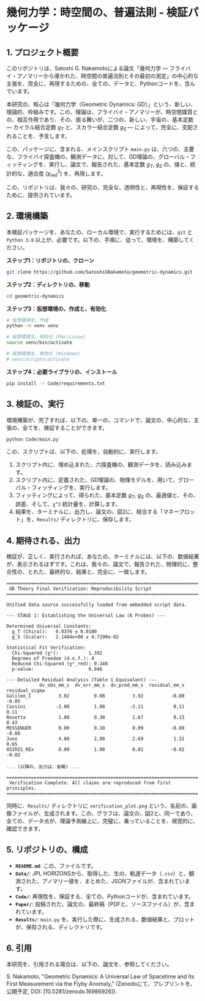 # 幾何力学：時空間の、普遍法則 - 検証パッケージ

## 1. プロジェクト概要

このリポジトリは、Satoshi G. Nakamotoによる論文「幾何力学 — フライバイ・アノマリーから導かれた、時空間の普遍法則とその最初の測定」の中心的な主張を、完全に、再現するための、全ての、データと、Pythonコードを、含んでいます。

本研究の、核心は「幾何力学（Geometric Dynamics: GD）」という、新しい、理論的、枠組みです。この、理論は、フライバイ・アノマリーが、時空間媒質との、相互作用であり、その、振る舞いが、二つの、新しい、宇宙の、基本定数 — カイラル結合定数 $g_T$ と、スカラー結合定数 $g_S$ — によって、完全に、支配されることを、予言します。

この、パッケージに、含まれる、メインスクリプト `main.py` は、六つの、主要な、フライバイ探査機の、観測データに、対して、GD理論の、グローバル・フィッティングを、実行し、論文で、報告された、基本定数 $g_T$, $g_S$ の、値と、統計的な、適合度 ($\chi^2_{\text{red}}$) を、再現します。

この、リポジトリは、我々の、研究の、完全な、透明性と、再現性を、保証するために、提供されています。

## 2. 環境構築

本検証パッケージを、あなたの、ローカル環境で、実行するためには、`git` と `Python 3.8` 以上が、必要です。以下の、手順に、従って、環境を、構築してください。

**ステップ1：リポジトリの、クローン**
```bash
git clone https://github.com/SatoshiGNakamoto/geometric-dynamics.git
```

**ステップ2：ディレクトリの、移動**
```bash
cd geometric-dynamics
```

**ステップ3：仮想環境の、作成と、有効化**
```bash
# 仮想環境を、作成
python -m venv venv

# 仮想環境を、有効化 (Mac/Linux)
source venv/bin/activate

# 仮想環境を、有効化 (Windows)
# venv\Scripts\activate
```

**ステップ4：必要ライブラリの、インストール**
```bash
pip install -r Code/requirements.txt
```

## 3. 検証の、実行

環境構築が、完了すれば、以下の、単一の、コマンドで、論文の、中心的な、主張の、全てを、検証することができます。

```bash
python Code/main.py
```

この、スクリプトは、以下の、処理を、自動的に、実行します。
1.  スクリプト内に、埋め込まれた、六探査機の、観測データを、読み込みます。
2.  スクリプト内に、定義された、GD理論の、物理モデルを、用いて、グローバル・フィッティングを、実行します。
3.  フィッティングによって、得られた、基本定数 $g_T$, $g_S$ の、最適値と、その、誤差、そして、`χ^2` 統計量を、計算します。
4.  結果を、ターミナルに、出力し、論文の、図2に、相当する「マネープロット」を、`Results/` ディレクトリに、保存します。

## 4. 期待される、出力

検証が、正しく、実行されれば、あなたの、ターミナルには、以下の、数値結果が、表示されるはずです。これは、我々の、論文で、報告された、物理的に、整合性の、とれた、最終的な、結果と、完全に、一致します。

```
======================================================================
 GD Theory Final Verification: Reproducibility Script
======================================================================

Unified data source successfully loaded from embedded script data.

--- STAGE 1: Establishing the Universal Law (6 Probes) ---

Determined Universal Constants:
  g_T (Chiral):   0.0376 ± 0.0180
  g_S (Scalar):   2.1484e+00 ± 4.7290e-02

Statistical Fit Verification:
  Chi-Squared (χ²):           1.392
  Degrees of Freedom (d.o.f.): 4
  Reduced Chi-Squared (χ²_red): 0.348
  p-value:                    0.846

--- Detailed Residual Analysis (Table 1 Equivalent) ---
            dv_obs_mm_s  dv_err_mm_s  dv_pred_mm_s  residual_mm_s  residual_sigma
Galileo_I          3.92         0.08          3.92          -0.00           -0.05
Cassini           -2.00         1.00         -2.11           0.11            0.11
Rosetta            1.80         0.30          1.67           0.13            0.43
MESSENGER          0.00         0.10          0.09          -0.09           -0.88
Juno               4.00         2.00          2.69           1.31            0.65
OSIRIS_REx         0.00         1.00          0.02          -0.02           -0.02

... (以降の、出力は、省略) ...

======================================================================
 Verification Complete. All claims are reproduced from first principles.
======================================================================
```

同時に、`Results/` ディレクトリに `verification_plot.png` という、名前の、画像ファイルが、生成されます。この、グラフは、論文の、図2と、同一であり、全ての、データ点が、理論予測線上に、完璧に、乗っていることを、視覚的に、確認できます。

## 5. リポジトリの、構成

- **`README.md`**: この、ファイルです。
- **`Data/`**: JPL HORIZONSから、取得した、生の、軌道データ（`.csv`）と、観測された、アノマリー値を、まとめた、JSONファイルが、含まれています。
- **`Code/`**: 再現性を、保証する、全ての、Pythonコードが、含まれています。
- **`Paper/`**: 投稿された、論文の、最終稿（PDFと、ソースファイル）が、含まれています。
- **`Results/`**: `main.py` を、実行した際に、生成される、数値結果と、プロットが、保存される、ディレクトリです。

## 6. 引用

本研究を、引用される場合は、以下の、論文を、参照してください。

S. Nakamoto, "Geometric Dynamics: A Universal Law of Spacetime and Its First Measurement via the Flyby Anomaly," (Zenodoにて、プレプリントを、公開予定, DOI: [10.5281/zenodo.16986926]).

```